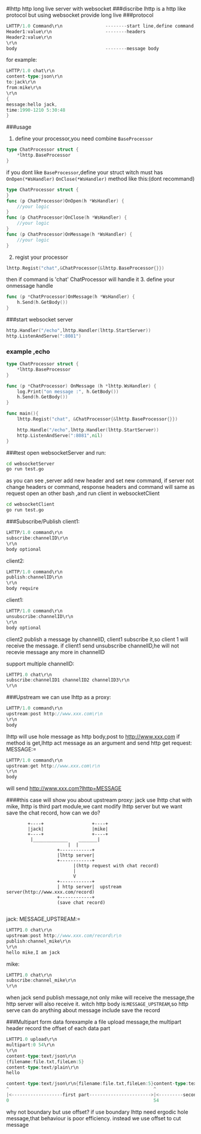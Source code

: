 #lhttp http long live server with websocket
###discribe
lhttp is a http like protocol but using websocket provide long live
###protocol
```go
LHTTP/1.0 Command\r\n                --------start line,define command,and protocol [protocol/version] [command]\r\n
Header1:value\r\n                    --------headers
Header2:value\r\n
\r\n
body                                 --------message body
```
for example:
```go
LHTTP/1.0 chat\r\n
content-type:json\r\n
to:jack\r\n
from:mike\r\n
\r\n
{
message:hello jack,
time:1990-1210 5:30:48
}
```
###usage
1. define your processor,you need combine ```BaseProcessor```
```go
type ChatProcessor struct {
    *lhttp.BaseProcessor
}
```
if you dont like ```BaseProcessor```,define your struct witch must has ```OnOpen(*WsHandler)``` 
```OnClose(*WsHandler)``` method
like this:(dont recommand)
```go
type ChatProcessor struct {
}
func (p ChatProcessor)OnOpen(h *WsHandler) {
    //your logic
}
func (p ChatProcessor)OnClose(h *WsHandler) {
    //your logic
}
func (p ChatProcessor)OnMessage(h *WsHandler) {
    //your logic
}
```
2. regist your processor
```go
lhttp.Regist("chat",&ChatProcessor{&lhttp.BaseProcessor{}})
```
then if command is 'chat' ChatProcessor will handle it 
3. define your onmessage handle
```go
func (p *ChatProcessor)OnMessage(h *WsHandler) {
    h.Send(h.GetBody())
}
```
###start websocket server
```go
http.Handler("/echo",lhttp.Handler(lhttp.StartServer))
http.ListenAndServe(":8081")
```
### example ,echo
```go
type ChatProcessor struct {
    *lhttp.BaseProcessor
}

func (p *ChatProcessor) OnMessage (h *lhttp.WsHandler) {
    log.Print("on message :", h.GetBody())
    h.Send(h.GetBody())
}

func main(){
    lhttp.Regist("chat", &ChatProcessor{&lhttp.BaseProcessor{}})

    http.Handle("/echo",lhttp.Handler(lhttp.StartServer))
    http.ListenAndServe(":8081",nil)
}
```
###test
open  websocketServer and run:
```bash
cd websocketServer
go run test.go
```
as you can see ,server add new header and set new command, if server not change headers or command,
response headers and command will same as request
open an other bash ,and run client in websocketClient
```bash
cd websocketClient
go run test.go
```
###Subscribe/Publish
client1:
```go
LHTTP/1.0 command\r\n
subscribe:channelID\r\n
\r\n
body optional
```
client2:
```go
LHTTP/1.0 command\r\n
publish:channelID\r\n
\r\n
body require
```
client1:
```go
LHTTP/1.0 command\r\n
unsubscribe:channelID\r\n
\r\n
body optional
```
client2 publish a message by channelID, client1 subscribe it,so client 1 will receive the message.
if client1 send unsubscribe channelID,he will not recevie message any more in channelID

support multiple channelID:
```go
LHTTP1.0 chat\r\n
subscribe:channelID1 channelID2 channelID3\r\n
\r\n
```

###Upstream
we can use lhttp as a proxy:
```go
LHTTP/1.0 command\r\n
upstream:post http://www.xxx.com\r\n
\r\n
body
```
lhttp will use hole message as http body,post to http://www.xxx.com
if method is get,lhttp act message as an argument and send http get request:
MESSAGE:=
```go
LHTTP/1.0 command\r\n
upstream:get http://www.xxx.com\r\n
\r\n
body
```
will send http://www.xxx.com?lhttp=MESSAGE

####this case will show you about upstream proxy:
jack use lhttp chat with mike, lhttp is third part module,we cant modify lhttp server but
we want save the chat record, how can we do?

```
        +----+                  +----+
        |jack|                  |mike|
        +----+                  +----+
         |_____________    _______|
                       |  |
                   +------------+
                   |lhttp server|
                   +------------+
                         |(http request with chat record)
                         |
                         V
                   +------------+
                   | http server|  upstream server(http://www.xxx.com/record)
                   +------------+
                   (save chat record)
    
```
jack:
MESSAGE_UPSTREAM:=
```go
LHTTP1.0 chat\r\n
upstream:post http://www.xxx.com/record\r\n
publish:channel_mike\r\n
\r\n
hello mike,I am jack
```
mike:
```go
LHTTP1.0 chat\r\n
subscribe:channel_mike\r\n
\r\n
```
when jack send publish message,not only mike will receive the message,the http server will
also receive it. witch http body is:```MESSAGE_UPSTREAM```,so http serve can do anything about
message include save the record

###Multipart form data
forexample a file upload message,the multipart header record the offset of each data part
```go
LHTTP1.0 upload\r\n
multipart:0 54\r\n
\r\n
content-type:text/json\r\n
{filename:file.txt,fileLen:5}
content-type:text/plain\r\n
hello
```
```go
content-type:text/json\r\n{filename:file.txt,fileLen:5}content-type:text/plain\r\nhello
^                                                      ^
|<-------------------first part----------------------->|<---------second part---------|
0                                                      54                           
```
why not boundary but use offset? if use boundary lhttp need ergodic hole message,that behaviour 
is poor efficiency. instead we use offset to cut message 

